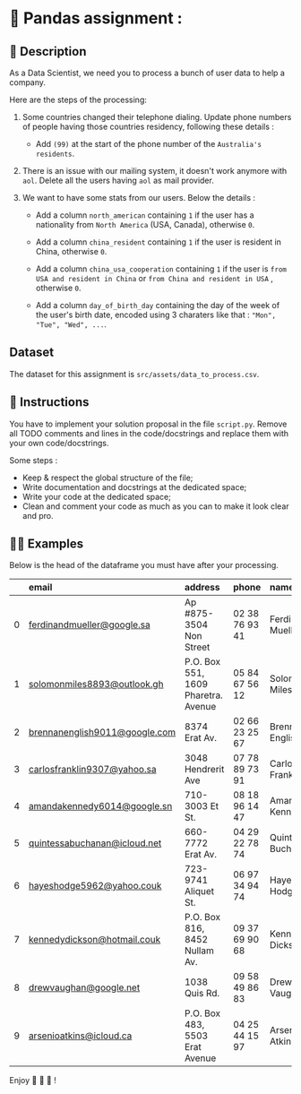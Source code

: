 # 🐼 Pandas assignment : 

## 📙 Description
As a Data Scientist, we need you to process a bunch of user data to help a company. 

Here are the steps of the processing:

1. Some countries changed their telephone dialing. Update phone numbers of people having those countries residency, following these details :
     - Add `(99)` at the start of the phone number of the `Australia's residents`.

1. There is an issue with our mailing system, it doesn't work anymore with `aol`. Delete all the users having `aol` as mail provider.

1. We want to have some stats from our users. Below the details :
    
     - Add a column `north_american` containing `1` if the user has a nationality from `North America` (USA, Canada), otherwise `0`.

    - Add a column `china_resident` containing `1` if the user is resident in China, otherwise `0`.

    - Add a column `china_usa_cooperation` containing `1` if the user is `from USA and resident in China` or `from China and resident in USA` , otherwise `0`.

    - Add a column `day_of_birth_day` containing the day of the week of the user's birth date, encoded using 3 charaters like that : ` "Mon", "Tue", "Wed", ... `.

## Dataset
The dataset for this assignment is `src/assets/data_to_process.csv`.


## 📖 Instructions
You have to implement your solution proposal in the file `script.py`. Remove all TODO comments and lines in the code/docstrings and replace them with your own code/docstrings.

Some steps :
- Keep & respect the global structure of the file;
- Write documentation and docstrings at the dedicated space;
- Write your code at the dedicated space;
- Clean and comment your code as much as you can to make it look clear and pro.

<!-- ## 💡 Hints 💡
Some hints to help you in your adventure :
- ;
- ; -->

## 👩‍🏫 Examples
Below is the head of the dataframe you must have after your processing.

|    | email                         | address                             | phone          | name               | residency      | region              | city       | geo_location                   |   lucky_number | nationality   | birth_date   |   north_american |   china_resident |   china_usa_cooperation | day_of_birth_day   |
|---:|:------------------------------|:------------------------------------|:---------------|:-------------------|:---------------|:--------------------|:-----------|:-------------------------------|---------------:|:--------------|:-------------|-----------------:|-----------------:|------------------------:|:-------------------|
|  0 | ferdinandmueller@google.sa    | Ap #875-3504 Non Street             | 02 38 76 93 41 | Ferdinand Mueller  | United Kingdom | Warwickshire        | Nuneaton   | 32.7627286528, -158.6625671168 |             67 | United States | 02/19/1993   |                1 |                0 |                       0 | Fri                |
|  1 | solomonmiles8893@outlook.gh   | P.O. Box 551, 1609 Pharetra. Avenue | 05 84 67 56 12 | Solomon Miles      | Indonesia      | Gorontalo           | Gorontalo  | 2.5649298432, -61.4258876416   |             64 | Vietnam       | 06/18/1963   |                0 |                0 |                       0 | Tue                |
|  2 | brennanenglish9011@google.com | 8374 Erat Av.                       | 02 66 23 25 67 | Brennan English    | Ireland        | Connacht            | Galway     | 81.577866752, -97.3228767232   |             40 | Spain         | 08/16/1953   |                0 |                0 |                       0 | Sun                |
|  3 | carlosfranklin9307@yahoo.sa   | 3048 Hendrerit Ave                  | 07 78 89 73 91 | Carlos Franklin    | China          | Zhōngnán            | Hubei      | -56.7518974976, 175.1121529856 |             86 | Italy         | 10/01/1980   |                0 |                1 |                       0 | Wed                |
|  4 | amandakennedy6014@google.sn   | 710-3003 Et St.                     | 08 18 96 14 47 | Amanda Kennedy     | Singapore      | North-East Region   | Ang Mo Kio | 63.9827079168, 61.4409061376   |             91 | Turkey        | 07/31/1998   |                0 |                0 |                       0 | Fri                |
|  5 | quintessabuchanan@icloud.net  | 660-7772 Erat Av.                   | 04 29 22 78 74 | Quintessa Buchanan | Mexico         | Coahuila            | Saltillo   | 55.9738343424, -165.1289992192 |            100 | New Zealand   | 06/01/1996   |                0 |                0 |                       0 | Sat                |
|  6 | hayeshodge5962@yahoo.couk     | 723-9741 Aliquet St.                | 06 97 34 94 74 | Hayes Hodge        | Poland         | Podlaskie           | Suwałki    | -88.375186944, -1.4612047872   |              3 | Poland        | 09/18/1975   |                0 |                0 |                       0 | Thu                |
|  7 | kennedydickson@hotmail.couk   | P.O. Box 816, 8452 Nullam Av.       | 09 37 69 90 68 | Kennedy Dickson    | Vietnam        | Hòa Bình            | Hòa Bình   | 39.1863397376, -43.223748608   |             48 | Costa Rica    | 03/09/1985   |                0 |                0 |                       0 | Sat                |
|  8 | drewvaughan@google.net        | 1038 Quis Rd.                       | 09 58 49 86 83 | Drew Vaughan       | Indonesia      | Gorontalo           | Gorontalo  | 83.861198848, -25.3758437376   |             42 | Vietnam       | 07/06/1952   |                0 |                0 |                       0 | Sun                |
|  9 | arsenioatkins@icloud.ca       | P.O. Box 483, 5503 Erat Avenue      | 04 25 44 15 97 | Arsenio Atkins     | Philippines    | Zamboanga Peninsula | Dapitan    | -11.8733601792, 161.7532027904 |             13 | Philippines   | 09/25/1968   |                0 |                0 |                       0 | Wed                |


Enjoy 🚀 🚀 🚀  !